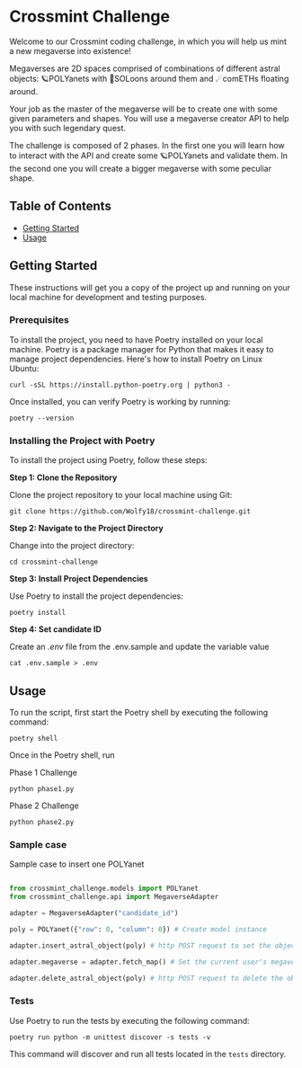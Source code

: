 # Crossmint Challenge

Welcome to our Crossmint coding challenge, in which you will help us mint a new megaverse into existence!

Megaverses are 2D spaces comprised of combinations of different astral objects: 🪐POLYanets with 🌙SOLoons around them and ☄comETHs floating around.

Your job as the master of the megaverse will be to create one with some given parameters and shapes. You will use a megaverse creator API to help you with such legendary quest.

The challenge is composed of 2 phases. In the first one you will learn how to interact with the API and create some 🪐POLYanets and validate them. In the second one you will create a bigger megaverse with some peculiar shape.

## Table of Contents

- [Getting Started](#getting_started)
- [Usage](#usage)

## Getting Started <a name = "getting_started"></a>

These instructions will get you a copy of the project up and running on your local machine for development and testing purposes.

### Prerequisites

To install the project, you need to have Poetry installed on your local machine. Poetry is a package manager for Python that makes it easy to manage project dependencies. Here's how to install Poetry on Linux Ubuntu:

```
curl -sSL https://install.python-poetry.org | python3 -
```

Once installed, you can verify Poetry is working by running:

```
poetry --version
```

### Installing the Project with Poetry

To install the project using Poetry, follow these steps:

**Step 1: Clone the Repository**

Clone the project repository to your local machine using Git:
```
git clone https://github.com/Wolfy18/crossmint-challenge.git
```

**Step 2: Navigate to the Project Directory**

Change into the project directory:
```
cd crossmint-challenge
```

**Step 3: Install Project Dependencies**

Use Poetry to install the project dependencies:
```
poetry install
```

**Step 4: Set candidate ID**

Create an *.env* file from the .env.sample and update the variable value
```
cat .env.sample > .env
```

## Usage <a name = "usage"></a>

To run the script, first start the Poetry shell by executing the following command:
```
poetry shell
```
Once in the Poetry shell, run 

Phase 1 Challenge
```
python phase1.py
```

Phase 2 Challenge
```
python phase2.py
```

### Sample case

Sample case to insert one POLYanet

```python

from crossmint_challenge.models import POLYanet
from crossmint_challenge.api import MegaverseAdapter

adapter = MegaverseAdapter("candidate_id")

poly = POLYanet({"row": 0, "column": 0}) # Create model instance

adapter.insert_astral_object(poly) # http POST request to set the object into the megaverse.

adapter.megaverse = adapter.fetch_map() # Set the current user's megaverse to the adapter.

adapter.delete_astral_object(poly) # http POST request to delete the object into the megaverse.

```

### Tests

Use Poetry to run the tests by executing the following command:

```
poetry run python -m unittest discover -s tests -v
```

This command will discover and run all tests located in the `tests` directory.



